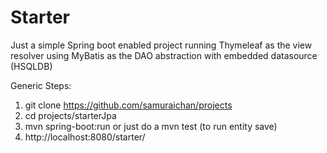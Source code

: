 # Starter

Just a simple Spring boot enabled project running Thymeleaf as the view resolver using MyBatis as the DAO abstraction with embedded datasource (HSQLDB)

Generic Steps:

  1. git clone https://github.com/samuraichan/projects
  2. cd projects/starterJpa
  3. mvn spring-boot:run or just do a mvn test (to run entity save)
  4. http://localhost:8080/starter/
